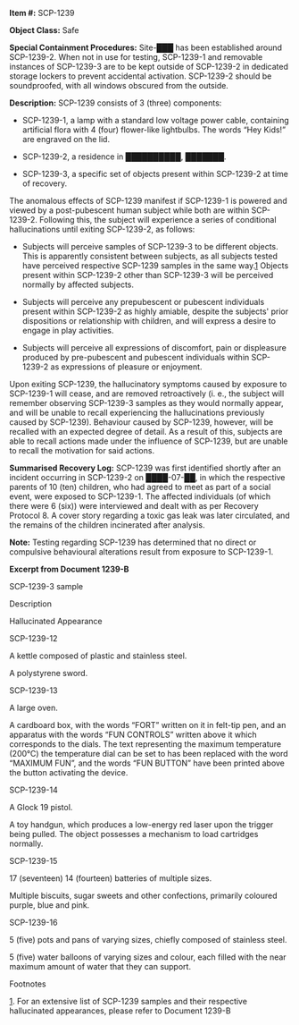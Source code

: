 **Item #:** SCP-1239

**Object Class:** Safe

**Special Containment Procedures:** Site-███ has been established around SCP-1239-2. When not in use for testing, SCP-1239-1 and removable instances of SCP-1239-3 are to be kept outside of SCP-1239-2 in dedicated storage lockers to prevent accidental activation. SCP-1239-2 should be soundproofed, with all windows obscured from the outside.

**Description:** SCP-1239 consists of 3 (three) components:

*   SCP-1239-1, a lamp with a standard low voltage power cable, containing artificial flora with 4 (four) flower-like lightbulbs. The words “Hey Kids!” are engraved on the lid.

*   SCP-1239-2, a residence in ██████████, ███████.

*   SCP-1239-3, a specific set of objects present within SCP-1239-2 at time of recovery.

The anomalous effects of SCP-1239 manifest if SCP-1239-1 is powered and viewed by a post-pubescent human subject while both are within SCP-1239-2. Following this, the subject will experience a series of conditional hallucinations until exiting SCP-1239-2, as follows:

*   Subjects will perceive samples of SCP-1239-3 to be different objects. This is apparently consistent between subjects, as all subjects tested have perceived respective SCP-1239 samples in the same way.[1](javascript:;) Objects present within SCP-1239-2 other than SCP-1239-3 will be perceived normally by affected subjects.

*   Subjects will perceive any prepubescent or pubescent individuals present within SCP-1239-2 as highly amiable, despite the subjects' prior dispositions or relationship with children, and will express a desire to engage in play activities.

*   Subjects will perceive all expressions of discomfort, pain or displeasure produced by pre-pubescent and pubescent individuals within SCP-1239-2 as expressions of pleasure or enjoyment.

Upon exiting SCP-1239, the hallucinatory symptoms caused by exposure to SCP-1239-1 will cease, and are removed retroactively (i. e., the subject will remember observing SCP-1239-3 samples as they would normally appear, and will be unable to recall experiencing the hallucinations previously caused by SCP-1239). Behaviour caused by SCP-1239, however, will be recalled with an expected degree of detail. As a result of this, subjects are able to recall actions made under the influence of SCP-1239, but are unable to recall the motivation for said actions.

**Summarised Recovery Log:** SCP-1239 was first identified shortly after an incident occurring in SCP-1239-2 on ████-07-██, in which the respective parents of 10 (ten) children, who had agreed to meet as part of a social event, were exposed to SCP-1239-1. The affected individuals (of which there were 6 (six)) were interviewed and dealt with as per Recovery Protocol 8. A cover story regarding a toxic gas leak was later circulated, and the remains of the children incinerated after analysis.

**Note:** Testing regarding SCP-1239 has determined that no direct or compulsive behavioural alterations result from exposure to SCP-1239-1.

**Excerpt from Document 1239-B**  

SCP-1239-3 sample

Description

Hallucinated Appearance

SCP-1239-12

A kettle composed of plastic and stainless steel.

A polystyrene sword.

SCP-1239-13

A large oven.

A cardboard box, with the words “FORT” written on it in felt-tip pen, and an apparatus with the words “FUN CONTROLS” written above it which corresponds to the dials. The text representing the maximum temperature (200°C) the temperature dial can be set to has been replaced with the word “MAXIMUM FUN”, and the words “FUN BUTTON” have been printed above the button activating the device.

SCP-1239-14

A Glock 19 pistol.

A toy handgun, which produces a low-energy red laser upon the trigger being pulled. The object possesses a mechanism to load cartridges normally.

SCP-1239-15

17 (seventeen) 14 (fourteen) batteries of multiple sizes.

Multiple biscuits, sugar sweets and other confections, primarily coloured purple, blue and pink.

SCP-1239-16

5 (five) pots and pans of varying sizes, chiefly composed of stainless steel.

5 (five) water balloons of varying sizes and colour, each filled with the near maximum amount of water that they can support.

Footnotes

[1](javascript:;). For an extensive list of SCP-1239 samples and their respective hallucinated appearances, please refer to Document 1239-B